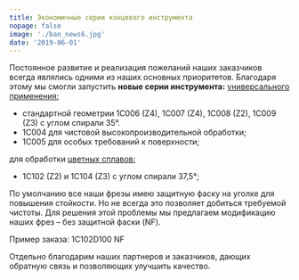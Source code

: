 ```yaml
---
title: Экономичные серии концевого инструмента
nopage: false
image: './ban_news6.jpg'
date: '2019-06-01'
---
```

Постоянное развитие и реализация пожеланий наших заказчиков всегда являлись одними из наших основных приоритетов. Благодаря этому мы смогли запустить **новые серии инструмента:** [универсального применения:](/catalog/end-mills/category/steel-carbon/)

* стандартной геометрии 1C006 (Z4), 1C007 (Z4), 1C008 (Z2), 1C009 (Z3) с углом спирали 35°. 
* 1C004 для чистовой высокопроизводительной обработки;
* 1C005 для особых требований к поверхности;  

для обработки [цветных сплавов:](/catalog/end-mills/category/non-ferrous-alloys/)

* 1C102 (Z2) и 1C104 (Z3) с углом спирали 37,5°;

По умолчанию все наши фрезы имею защитную фаску на уголке для повышения стойкости. Но не всегда это позволяет добиться требуемой чистоты. Для решения этой проблемы мы предлагаем модификацию наших фрез – без защитной фаски (NF).  

Пример заказа: 1C102D100 NF

<p class="lead">Отдельно благодарим наших партнеров и заказчиков, дающих обратную связь и позволяющих улучшить качество.</p>
